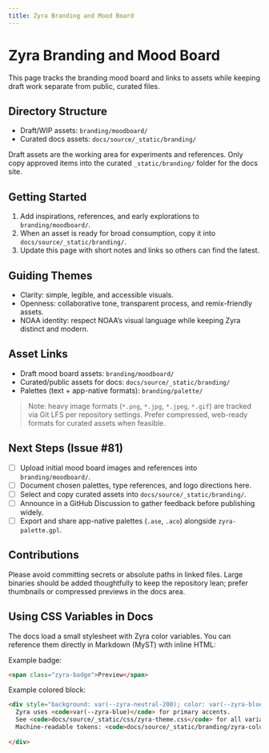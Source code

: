 ```yaml
---
title: Zyra Branding and Mood Board
---
```


# Zyra Branding and Mood Board

This page tracks the branding mood board and links to assets while keeping draft work separate from public, curated files.

## Directory Structure

- Draft/WIP assets: `branding/moodboard/`
- Curated docs assets: `docs/source/_static/branding/`

Draft assets are the working area for experiments and references. Only copy approved items into the curated `_static/branding/` folder for the docs site.

## Getting Started

1. Add inspirations, references, and early explorations to `branding/moodboard/`.
2. When an asset is ready for broad consumption, copy it into `docs/source/_static/branding/`.
3. Update this page with short notes and links so others can find the latest.

## Guiding Themes

- Clarity: simple, legible, and accessible visuals.
- Openness: collaborative tone, transparent process, and remix-friendly assets.
- NOAA identity: respect NOAA’s visual language while keeping Zyra distinct and modern.

## Asset Links

- Draft mood board assets: `branding/moodboard/`
- Curated/public assets for docs: `docs/source/_static/branding/`
- Palettes (text + app-native formats): `branding/palette/`

> Note: heavy image formats (`*.png`, `*.jpg`, `*.jpeg`, `*.gif`) are tracked via Git LFS per repository settings. Prefer compressed, web-ready formats for curated assets when feasible.

## Next Steps (Issue #81)

- [ ] Upload initial mood board images and references into `branding/moodboard/`.
- [ ] Document chosen palettes, type references, and logo directions here.
- [ ] Select and copy curated assets into `docs/source/_static/branding/`.
- [ ] Announce in a GitHub Discussion to gather feedback before publishing widely.
 - [ ] Export and share app-native palettes (`.ase`, `.aco`) alongside `zyra-palette.gpl`.

## Contributions

Please avoid committing secrets or absolute paths in linked files. Large binaries should be added thoughtfully to keep the repository lean; prefer thumbnails or compressed previews in the docs area.

## Using CSS Variables in Docs

The docs load a small stylesheet with Zyra color variables. You can reference them directly in Markdown (MyST) with inline HTML:

Example badge:

```html
<span class="zyra-badge">Preview</span>
```

Example colored block:

```html
<div style="background: var(--zyra-neutral-200); color: var(--zyra-blue); padding: 8px 12px; border-radius: 6px;">
  Zyra uses <code>var(--zyra-blue)</code> for primary accents.
  See <code>docs/source/_static/css/zyra-theme.css</code> for all variables.
  Machine-readable tokens: <code>docs/source/_static/branding/zyra-colors.json</code>.
  
</div>
```

